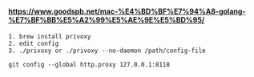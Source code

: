#### https://www.goodspb.net/mac-%E4%BD%BF%E7%94%A8-golang-%E7%BF%BB%E5%A2%99%E5%AE%9E%E5%BD%95/

```
1. brew install privoxy
2. edit config
3. ./privoxy or ./privoxy --no-daemon /path/config-file

git config --global http.proxy 127.0.0.1:8118
```